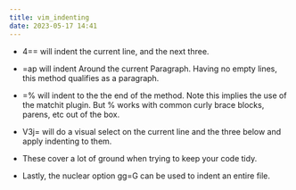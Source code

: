 ```yaml
---
title: vim_indenting
date: 2023-05-17 14:41
---
```

* 4== will indent the current line, and the next three.

* =ap will indent Around the current Paragraph. Having no empty lines, this method qualifies as a paragraph.

* =% will indent to the the end of the method. Note this implies the use of the matchit plugin. But % works with common curly brace blocks, parens, etc out of the box.

* V3j= will do a visual select on the current line and the three below and apply indenting to them.

* These cover a lot of ground when trying to keep your code tidy.

* Lastly, the nuclear option gg=G can be used to indent an entire file.


